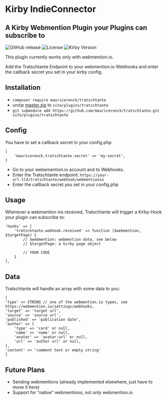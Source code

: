# Kirby IndieConnector

## A Kirby Webmention Plugin your Plugins can subscribe to

![GitHub release](https://img.shields.io/github/release/mauricerenck/tratschtante.svg?maxAge=1800) ![License](https://img.shields.io/github/license/mashape/apistatus.svg) ![Kirby Version](https://img.shields.io/badge/Kirby-3%2B-black.svg)

This plugin currently works only with webmention.io.

Add the Tratschtante Endpoint to your webmention.io Webhooks and enter the callback secret you set in your kirby config.

## Installation

- `composer require mauricerenck/tratschtante`
- unzip [master.zip](https://github.com/mauricerenck/tratschtante/releases/latest) to `site/plugins/tratschtante`
- `git submodule add https://github.com/mauricerenck/tratschtante.git site/plugins/tratschtante`

## Config

You have to set a callback secret in your config.php

```
[
    'mauricerenck.tratschtante.secret' => 'my-secret',
]
```

- Go to your webemention.io account and to Webhooks.
- Enter the Tratschtante endpoint: `https://your-url.tld/tratschtante/webhook/webmentionio`
- Enter the callback secret you set in your config.php

## Usage

Whenever a webmention ins received, Tratschtante will trigger a Kirby-Hook your plugin can subscribe to:

```
'hooks' => [
    'tratschtante.webhook.received' => function ($webmention, $targetPage) {
        // $webmention: webmention data, see below
        // $targetPage: a kirby page object

        // YOUR CODE
    }
],
```

## Data

Tratschtante will handle an array with some data to you:

```
[
'type' => STRING // one of the webmention.io types, see https://webmention.io/settings/webhooks,
'target' => 'target url',
'source' => 'source url',
'published' => 'publication date',
'author' => [
    'type' => 'card' or null,
    'name' => 'name' or null,
    'avatar' => 'avatar-url' or null,
    'url' => 'author url' or null,
],
'content' => 'comment text or empty string'
]
```

## Future Plans

- Sending webmentions (already implemented elsewhere, just have to move it here)
- Support for "native" webmentions, not only webmention.io
